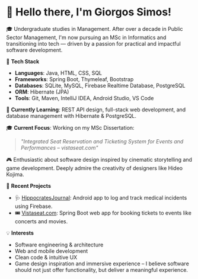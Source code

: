 # 👋 Hello there, I'm Giorgos Simos!

🎓 Undergraduate studies in Management. After over a decade in Public Sector Management, I'm now pursuing an MSc in Informatics and transitioning into tech — driven by a passion for practical and impactful software development.

🔧 **Tech Stack**
- **Languages**: Java, HTML, CSS, SQL
- **Frameworks**: Spring Boot, Thymeleaf, Bootstrap
- **Databases**: SQLite, MySQL, Firebase Realtime Database, PostgreSQL
- **ORM**: Hibernate (JPA)
- **Tools**: Git, Maven, IntelliJ IDEA, Android Studio, VS Code

🌱 **Currently Learning**: REST API design, full-stack web development, and database management with Hibernate & PostgreSQL.

🎓 **Current Focus**: 
Working on my MSc Dissertation:
> *"Integrated Seat Reservation and Ticketing System for Events and Performances – vistaseat.com"*

🎮 Enthusiastic about software design inspired by cinematic storytelling and game development. Deeply admire the creativity of designers like Hideo Kojima.

🚀 **Recent Projects**
- 🩺 [HippocratesJournal](https://github.com/GiorgosSimos/MedicalIncidentRecordingApp): Android app to log and track medical incidents using Firebase.
- 🎟️ [Vistaseat.com](https://github.com/GiorgosSimos/Ticketing-Web-App-Vistaseat.com): Spring Boot web app for booking tickets to events like concerts and movies.

💡 **Interests**
- Software engineering & architecture  
- Web and mobile development  
- Clean code & intuitive UX  
- Game design inspiration and immersive experience – I believe software should not just offer functionality, but deliver a meaningful experience.
  
